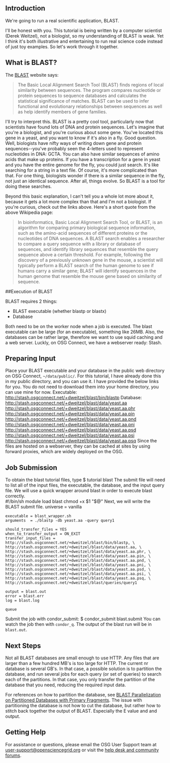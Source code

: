 [title]: - "Sequence Search with BLAST"


## Introduction
We're going to run a real scientific application, BLAST.

I'll be honest with you. This tutorial is being written by a computer scientist (Derek Weitzel), not a biologist, so my understanding of BLAST is weak. Yet I think it's both illustrative and entertaining to run real science code instead of just toy examples. So let's work through it together.

## What is BLAST?
The [BLAST](http://blast.ncbi.nlm.nih.gov/Blast.cgi) website says: 

>The Basic Local Alignment Search Tool (BLAST) finds regions of local similarity between sequences. The program compares nucleotide or protein sequences to sequence databases and calculates the statistical significance of matches. BLAST can be used to infer functional and evolutionary relationships between sequences as well as help identify members of gene families.

I'll try to interpret this. BLAST is a pretty cool tool, particularly now that scientists have found lots of DNA and protein sequences. Let's imagine that you're a biologist, and you're curious about some gene. You've located this gene in a yeast, and you want to know if it's also in a fly. Good question. Well, biologists have nifty ways of writing down gene and protein sequences--you've probably seen the 4-letters used to represent nucleotides in DNA: GCTA. You can also have similar sequences of amino acids that make up proteins. If you have a transcription for a gene in yeast and you have the entire genome for the fly, you could just search. It's like searching for a string in a text file. Of course, it's more complicated than that. For one thing, biologists wonder if there is a similar sequence in the fly, not just an identical sequence. After all, things evolve. So BLAST is a tool for doing these searches.

Beyond this basic explanation, I can't tell you a whole lot more about it, because it gets a lot more complex than that and I'm not a biologist. If you're curious, check out the links above. Here's a short quote from the above Wikipedia page:

>In bioinformatics, Basic Local Alignment Search Tool, or BLAST, is an algorithm for comparing primary biological sequence information, such as the amino-acid sequences of different proteins or the nucleotides of DNA sequences. A BLAST search enables a researcher to compare a query sequence with a library or database of sequences, and identify library sequences that resemble the query sequence above a certain threshold. For example, following the discovery of a previously unknown gene in the mouse, a scientist will typically perform a BLAST search of the human genome to see if humans carry a similar gene; BLAST will identify sequences in the human genome that resemble the mouse gene based on similarity of sequence.

##Execution of BLAST

BLAST requires 2 things:

* BLAST executable (whether blastp or blastx)
* Database

Both need to be on the worker node when a job is executed.  The blast executable can be large (for an executable), something like 26MB.  Also, the databases can be rather large, therefore we want to use squid caching and a web server.  Luckly, on OSG Connect, we have a webserver ready: Stash.

## Preparing Input

Place your BLAST executable and your database in the public web directory on OSG Connect, `~/data/public/`.  For this tutorial, I have already done this in my public directory, and you can use it. I have provided the below links for you. You do not need to download them into your home directory, you can use mine for now.
	Executable: http://stash.osgconnect.net/+dweitzel/blast/bin/blastp
	Database: 
	http://stash.osgconnect.net/+dweitzel/blast/data/yeast.aa
	http://stash.osgconnect.net/+dweitzel/blast/data/yeast.aa.phr
	http://stash.osgconnect.net/+dweitzel/blast/data/yeast.aa.pin
	http://stash.osgconnect.net/+dweitzel/blast/data/yeast.aa.pnd
	http://stash.osgconnect.net/+dweitzel/blast/data/yeast.aa.pni
	http://stash.osgconnect.net/+dweitzel/blast/data/yeast.aa.psd
	http://stash.osgconnect.net/+dweitzel/blast/data/yeast.aa.psi
	http://stash.osgconnect.net/+dweitzel/blast/data/yeast.aa.psq
Since the files are hosted on a webserver, they can be cached at sites by using forward proxies, which are widely deployed on the OSG.

## Job Submission

To obtain the blast tutorial files, type
	$ tutorial blast
The submit file will need to list all of the input files, the executable, the database, and the input query file.  We will use a quick wrapper around blast in order to execute blast correctly.  
	#!/bin/sh
	module load blast
	chmod +x $1
	"$@"
Next, we will write the BLAST submit file.
	universe = vanilla
	 
	executable = blast_wrapper.sh
	arguments  = ./blastp -db yeast.aa -query query1
	 
	should_transfer_files = YES
	when_to_transfer_output = ON_EXIT
	transfer_input_files = http://stash.osgconnect.net/+dweitzel/blast/bin/blastp, \
	http://stash.osgconnect.net/+dweitzel/blast/data/yeast.aa, \
	http://stash.osgconnect.net/+dweitzel/blast/data/yeast.aa.phr, \
	http://stash.osgconnect.net/+dweitzel/blast/data/yeast.aa.pin, \
	http://stash.osgconnect.net/+dweitzel/blast/data/yeast.aa.pnd, \
	http://stash.osgconnect.net/+dweitzel/blast/data/yeast.aa.pni, \
	http://stash.osgconnect.net/+dweitzel/blast/data/yeast.aa.psd, \
	http://stash.osgconnect.net/+dweitzel/blast/data/yeast.aa.psi, \
	http://stash.osgconnect.net/+dweitzel/blast/data/yeast.aa.psq, \
	http://stash.osgconnect.net/+dweitzel/blast/queries/query1
	 
	output = blast.out
	error = blast.err
	log = blast.log
	
	queue

Submit the job with condor_submit:
	$ condor_submit blast.submit
You can watch the job then with `condor_q`.  The output of the blast run will be in `blast.out`.  

## Next Steps
Not all BLAST databases are small enough to use HTTP.  Any files that are larger than a few hundred MB's is too large for HTTP. The current nr database is several GB's.  In that case, a possible solution is to partition the database, and run several jobs for each query (or set of queries) to search each of the partitions.  In that case, you only transfer the partition of the database that you need, reducing the required input data.

For references on how to partition the database, see [BLAST Parallelization on Partitioned Databases with Primary Fragments](http://vecpar.fe.up.pt/2008/hpdg08_papers/4.pdf). The issue with partitioning the database is not how to cut the database, but rather how to stitch back together the output of BLAST. Especially the E value and and output.

## Getting Help
For assistance or questions, please email the OSG User Support team  at [user-support@opensciencegrid.org](mailto:user-support@opensciencegrid.org) or visit the [help desk and community forums](http://support.opensciencegrid.org).
